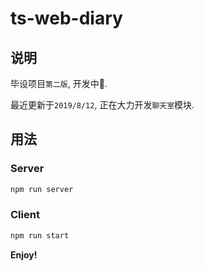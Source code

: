 # ts-web-diary

## 说明

毕设项目`第二版`, 开发中🚧.

最近更新于`2019/8/12`, 正在大力开发`聊天室`模块.

## 用法

### Server

```bash
npm run server
```

### Client

```bash
npm run start
```

**Enjoy!**